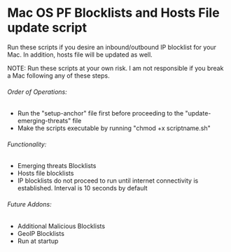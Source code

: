 # Mac OS PF Blocklists and Hosts File update script

Run these scripts if you desire an inbound/outbound IP blocklist for your Mac.
In addition, hosts file will be updated as well.

NOTE: Run these scripts at your own risk. I am not responsible if you break a Mac following any of these steps.

###### Order of Operations:
- Run the "setup-anchor" file first before proceeding to the "update-emerging-threats" file
- Make the scripts executable by running "chmod +x scriptname.sh"

###### Functionality:
- Emerging threats Blocklists
- Hosts file blocklists
- IP blocklists do not proceed to run until internet connectivity is established.
Interval is 10 seconds by default

###### Future Addons:
- Additional Malicious Blocklists
- GeoIP Blocklists
- Run at startup


